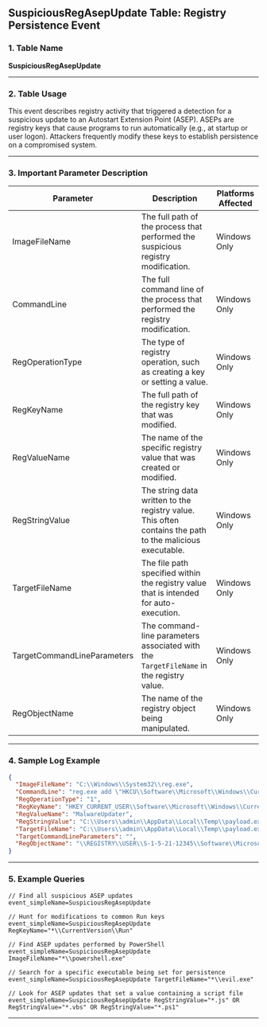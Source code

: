 ## SuspiciousRegAsepUpdate Table: Registry Persistence Event

### 1. Table Name
**SuspiciousRegAsepUpdate**

---

### 2. Table Usage
This event describes registry activity that triggered a detection for a suspicious update to an Autostart Extension Point (ASEP). ASEPs are registry keys that cause programs to run automatically (e.g., at startup or user logon). Attackers frequently modify these keys to establish persistence on a compromised system.

---

### 3. Important Parameter Description

| Parameter | Description | Platforms Affected |
|---|---|---|
| ImageFileName | The full path of the process that performed the suspicious registry modification. | Windows Only |
| CommandLine | The full command line of the process that performed the registry modification. | Windows Only |
| RegOperationType | The type of registry operation, such as creating a key or setting a value. | Windows Only |
| RegKeyName | The full path of the registry key that was modified. | Windows Only |
| RegValueName | The name of the specific registry value that was created or modified. | Windows Only |
| RegStringValue | The string data written to the registry value. This often contains the path to the malicious executable. | Windows Only |
| TargetFileName | The file path specified within the registry value that is intended for auto-execution. | Windows Only |
| TargetCommandLineParameters | The command-line parameters associated with the `TargetFileName` in the registry value. | Windows Only |
| RegObjectName | The name of the registry object being manipulated. | Windows Only |

---

### 4. Sample Log Example

```json
{
  "ImageFileName": "C:\\Windows\\System32\\reg.exe",
  "CommandLine": "reg.exe add \"HKCU\\Software\\Microsoft\\Windows\\CurrentVersion\\Run\" /v \"MalwareUpdater\" /t REG_SZ /d \"C:\\Users\\admin\\AppData\\Local\\Temp\\payload.exe\"",
  "RegOperationType": "1",
  "RegKeyName": "HKEY_CURRENT_USER\\Software\\Microsoft\\Windows\\CurrentVersion\\Run",
  "RegValueName": "MalwareUpdater",
  "RegStringValue": "C:\\Users\\admin\\AppData\\Local\\Temp\\payload.exe",
  "TargetFileName": "C:\\Users\\admin\\AppData\\Local\\Temp\\payload.exe",
  "TargetCommandLineParameters": "",
  "RegObjectName": "\\REGISTRY\\USER\\S-1-5-21-12345\\Software\\Microsoft\\Windows\\CurrentVersion\\Run"
}
```

---

### 5. Example Queries

```xql
// Find all suspicious ASEP updates
event_simpleName=SuspiciousRegAsepUpdate

// Hunt for modifications to common Run keys
event_simpleName=SuspiciousRegAsepUpdate RegKeyName="*\\CurrentVersion\\Run"

// Find ASEP updates performed by PowerShell
event_simpleName=SuspiciousRegAsepUpdate ImageFileName="*\\powershell.exe"

// Search for a specific executable being set for persistence
event_simpleName=SuspiciousRegAsepUpdate TargetFileName="*\\evil.exe"

// Look for ASEP updates that set a value containing a script file
event_simpleName=SuspiciousRegAsepUpdate RegStringValue="*.js" OR RegStringValue="*.vbs" OR RegStringValue="*.ps1"
```
---
